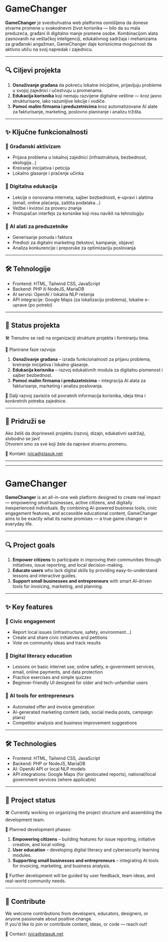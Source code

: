 # GameChanger

**GameChanger** je sveobuhvatna web platforma osmišljena da donese stvarne promene u svakodnevni život korisnika — bilo da su mala preduzeća, građani ili digitalno manje pismene osobe. Kombinacijom alata zasnovanih na veštačkoj inteligenciji, edukativnog sadržaja i mehanizama za građanski angažman, GameChanger daje korisnicima mogućnost da aktivno utiču na svoj napredak i zajednicu.

---

## 🔍 Ciljevi projekta

1. **Osnaživanje građana** da pokreću lokalne inicijative, prijavljuju probleme u svojoj zajednici i učestvuju u promenama.
2. **Edukacija korisnika** koji nemaju razvijene digitalne veštine — kroz jasno strukturisane, lako razumljive lekcije i vodiče.
3. **Pomoć malim firmama i preduzetnicima** kroz automatizovane AI alate za fakturisanje, marketing, poslovno planiranje i analizu tržišta.

---

## ✨ Ključne funkcionalnosti

### 🌱 Građanski aktivizam
- Prijava problema u lokalnoj zajednici (infrastruktura, bezbednost, ekologija...)
- Kreiranje inicijativa i peticija
- Lokalno glasanje i praćenje učinka

### 📘 Digitalna edukacija
- Lekcije o osnovama interneta, sajber bezbednosti, e-upravi i alatima (email, online plaćanja, zaštita podataka...)
- Vežbe i kvizovi za proveru znanja
- Pristupačan interfejs za korisnike koji nisu navikli na tehnologiju

### 🧠 AI alati za preduzetnike
- Generisanje ponuda i faktura
- Predlozi za digitalni marketing (tekstovi, kampanje, objave)
- Analiza konkurencije i preporuke za optimizaciju poslovanja

---

## 🛠️ Tehnologije

- Frontend: HTML, Tailwind CSS, JavaScript
- Backend: PHP ili NodeJS, MariaDB
- AI servisi: OpenAI / lokalna NLP rešenja
- API integracije: Google Maps (za lokalizaciju problema), lokalne e-uprave (po potrebi)

---

## 🚧 Status projekta

🛠 Trenutno se radi na organizaciji strukture projekta i formiranju tima.

📌 Planirane faze razvoja:
1. **Osnaživanje građana** – izrada funkcionalnosti za prijavu problema, kreiranje inicijativa i lokalno glasanje.
2. **Edukacija korisnika** – razvoj edukativnih modula za digitalnu pismenost i sajber bezbednost.
3. **Pomoć malim firmama i preduzetnicima** – integracija AI alata za fakturisanje, marketing i analizu poslovanja.

🔄 Dalji razvoj zavisiće od povratnih informacija korisnika, ideja tima i konkretnih potreba zajednice.

---

## 🤝 Pridruži se

Ako želiš da doprineseš projektu (razvoj, dizajn, edukativni sadržaj), slobodno se javi!  
Otvoreni smo za sve koji žele da naprave stvarnu promenu.

📧 Kontakt: [ivica@stasuk.net](mailto:ivica@stasuk.net)

---

---

# GameChanger

**GameChanger** is an all-in-one web platform designed to create real impact — empowering small businesses, active citizens, and digitally inexperienced individuals. By combining AI-powered business tools, civic engagement features, and accessible educational content, GameChanger aims to be exactly what its name promises — a true game changer in everyday life.

---

## 🔍 Project goals

1. **Empower citizens** to participate in improving their communities through initiatives, issue reporting, and local decision-making.
2. **Educate users** who lack digital skills by providing easy-to-understand lessons and interactive guides.
3. **Support small businesses and entrepreneurs** with smart AI-driven tools for invoicing, marketing, and planning.

---

## ✨ Key features


### 🌱 Civic engagement
- Report local issues (infrastructure, safety, environment...)
- Create and share civic initiatives and petitions
- Vote on community ideas and track results

### 📘 Digital literacy education
- Lessons on basic internet use, online safety, e-government services, email, online payments, and data protection
- Practice exercises and simple quizzes
- Beginner-friendly UI designed for older and tech-unfamiliar users

### 🧠 AI tools for entrepreneurs
- Automated offer and invoice generation
- AI-generated marketing content (ads, social media posts, campaign plans)
- Competitor analysis and business improvement suggestions

---

## 🛠️ Technologies

- Frontend: HTML, Tailwind CSS, JavaScript  
- Backend: PHP or NodeJS, MariaDB  
- AI: OpenAI API or local NLP models  
- API integrations: Google Maps (for geolocated reports), national/local government services (where applicable)

---

## 🚧 Project status

🛠 Currently working on organizing the project structure and assembling the development team.

📌 Planned development phases:
1. **Empowering citizens** – building features for issue reporting, initiative creation, and local voting.
2. **User education** – developing digital literacy and cybersecurity learning modules.
3. **Supporting small businesses and entrepreneurs** – integrating AI tools for invoicing, marketing, and business analysis.

🔄 Further development will be guided by user feedback, team ideas, and real-world community needs.

---

## 🤝 Contribute

We welcome contributions from developers, educators, designers, or anyone passionate about positive change.  
If you'd like to join or contribute content, ideas, or code — reach out!

📧 Contact: [ivica@stasuk.net](mailto:ivica@stasuk.net)
